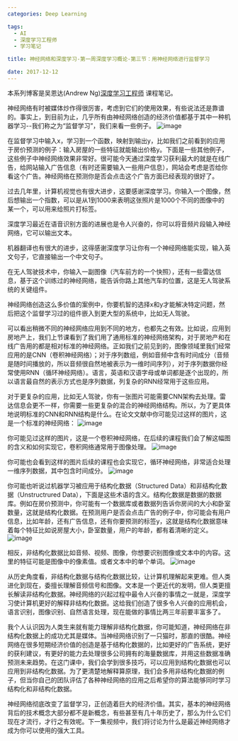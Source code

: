 ```yaml
---
categories: Deep Learning

tags: 
  - AI
  - 深度学习工程师
  - 学习笔记

title: 神经网络和深度学习-第一周深度学习概论-第三节：用神经网络进行监督学习

date: 2017-12-12
---
```


本系列博客是吴恩达(Andrew Ng)[深度学习工程师](http://mooc.study.163.com/smartSpec/detail/1001319001.htm) 课程笔记。

神经网络有时被媒体炒作得很厉害，考虑到它们的使用效果，有些说法还是靠谱的。事实上，到目前为止，几乎所有由神经网络创造的经济价值都基于其中一种机器学习--我们称之为“监督学习”，我们来看一些例子。
![image](http://blog.geekidentity.com/images/deeplearning_AndrewNg/week_1/supervised_learning.PNG)

在监督学习中输入x，学习到一个函数，映射到输出y，比如我们之前看到的应用于房价预测的例子：输入房屋的一些特征就能输出价格y。下面是一些其他例子，这些例子中神经网络效果非常好。很可能今天通过深度学习获利最大的就是在线广告，给网站输入广告信息（有时还需要输入一些用户信息），网站会考虑是否给你看这个广告。神经网络在预测你是否会点击这个广告方面已经表现的很好了。

过去几年里，计算机视觉也有很大进步，这要感谢深度学习。你输入一个图像，然后想输出一个指数，可以是从1到1000来表明这张照片是1000个不同的图像中的某一个，可以用来给照片打标签。

深度学习最近在语音识别方面的进展也是令人兴奋的，你可以将音频片段输入神经网络，它可以输出文本。

机器翻译也有很大的进步，这得感谢深度学习让你有一个神经网络能实现，输入英文句子，它直接输出一个中文句子。

在无人驾驶技术中，你输入一副图像（汽车前方的一个快照），还有一些雷达信息，基于这个训练过的神经网络，能告诉你路上其他汽车的位置，这是无人驾驶系统的关键组件。

神经网络创造这么多价值的案例中，你要机智的选择x和y才能解决特定问题，然后把这个监督学习过的组件嵌入到更大型的系统中，比如无人驾驶。

可以看出稍微不同的神经网络应用到不同的地方，也都先之有效。比如说，应用到房地产上，我们上节课看到了我们用了通用标准的神经网络架构，对于房地产和在线广告用的都是相对标准的神经网络。正如我们之前见到的，图像领域里我们经常应用的是CNN（卷积神经网络）；对于序列数组，例如音频中含有时间成分（音频是随时间播放的，所以音频很自然地被表示为一维时间序列），对于序列数据你经常使用RNN（循环神经网络）。语言，英语和汉语字母或单词都是逐个出现的，所以语言最自然的表示方式也是序列数据，列复杂的RNN经常用于这些应用。

对于更复杂的应用，比如无人驾驶，你有一张图片可能需要CNN架构去处理。雷达信息会更不一样，你需要一些更复杂的混合的神经网络结构。所以，为了更具体地说明标准的CNN和RNN结构是什么。在论文文献中你可能见过这样的图片，这是一个标准的神经网络：
![image](http://blog.geekidentity.com/images/deeplearning_AndrewNg/week_1/standard_nn.png)

你可能见过这样的图片，这是一个卷积神经网络，在后续的课程我们会了解这幅图的含义和如何实现它，卷积网络通常用于图像处理。
![image](http://blog.geekidentity.com/images/deeplearning_AndrewNg/week_1/convolutional_nn.png)

你可能也会看到这样的图片后续的课程也会实现它，循环神经网络，非常适合处理一维序列数据，其中包含时间成分。
![image](http://blog.geekidentity.com/images/deeplearning_AndrewNg/week_1/recurrent_nn.png)

你可能也听说过机器学习被应用于结构化数据（Structured Data）和非结构化数据（Unstructrured Data），下面是这些术语的含义。结构化数据是数据的数据库。例如在房价预测中，你可能有一个数据库或者数据列告诉你房间的大小和卧室数量，这就是结构化数据。在预测用户是否会点击广告的例子中，你可能会有用户信息，比如年龄，还有广告信息，还有你要预测的标签y，这就是结构化数据意味着每个特征比如说房屋大小，卧室数量，用户的年龄，都有着清晰的定义。
![image](http://blog.geekidentity.com/images/deeplearning_AndrewNg/week_1/structured_data.png)

相反，非结构化数据比如音频、视频、图像，你想要识别图像或文本中的内容。这里的特征可能是图像中的像素值。或者文本中的单个单词。
![image](http://blog.geekidentity.com/images/deeplearning_AndrewNg/week_1/unstructured_data.png)

从历史角度看，非结构化数据与结构化数据比较，让计算机理解起来更难。但人类进化到现在，委擅长理解音频信号和图像。文本是一个更近代的发明，但人类更擅长解读非结构化数据。神经网络的兴起过程中最令人兴奋的事情之一就是，深度学习使计算机更好的解释非结构化数据。这给我们创造了很多令人兴奋的应用机会，语言识别，图像识别、自然语言处理，现在能做的事情比两三年前要丰富多了。

我个人认识因为人类生来就有能力理解非结构化数据，你可能知道，神经网络在非结构化数据上的成功尤其是媒体。当神经网络识别了一只猫时，那直的很酷。神经网络在很多短期经济价值的创造是基于结构化数据的，比如更好的广告系统，更好的获利建议，有更好的能力去处理很多公司拥有的海量数据库，并用这些数据准确预测未来趋势。在这门课中，我们会学到很多技巧，可以应用到结构化数据也可以应用到非结构化数据。为了更清楚地解释算原理，我们会多用非结构化数据的例子，但当你自己的团队评估了各种神经网络的应用之后希望你的算法能够同时学习结构化和非结构化数据。

神经网络彻底改变了监督学习，正创造着巨大的经济价值。其实，基本的神经网络背后的技术概念大部分都不是新概念，有些甚至有几十年历史了，那么为什么它们现在才流行，才行之有效呢。下一集视频中，我们将讨论为什么是最近神经网络才成为你可以使用的强大工具。
